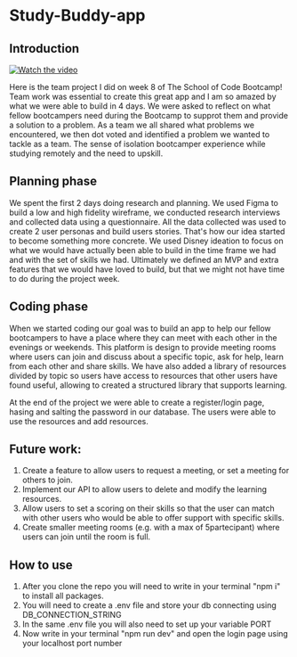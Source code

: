 ﻿# Study-Buddy-app

 ## Introduction
[![Watch the video](https://img.youtube.com/vi/L-WxnATCCro/mqdefault.jpg)](https://youtu.be/L-WxnATCCro) 

Here is the team project I did on week 8 of The School of Code Bootcamp! Team work was essential to create this great app and I am so amazed by what we were able to build in 4 days. 
We were asked to reflect on what fellow bootcampers need during the Bootcamp to supprot them and provide a solution to a problem. As a team we all shared what problems we encountered, we then dot voted and identified a problem we wanted to tackle as a team. The sense of isolation bootcamper experience while studying remotely and the need to upskill.

## Planning phase
We spent the first 2 days doing research and planning. We used Figma to build a low and high fidelity wireframe, we conducted research interviews and collected data using a questionnaire. All the data collected was used to create 2 user personas and build users stories. That's how our idea started to become something more concrete. We used Disney ideation to focus on what we would have actually been able to build in the time frame we had and with the set of skills we had. Ultimately we defined an MVP and extra features that we would have loved to build, but that we might not have time to do during the project week.

## Coding phase
When we started coding our goal was to build an app to help our fellow bootcampers to have a place where they can meet with each other in the evenings or weekends. This platform is design to provide meeting rooms where users can join and discuss about a specific topic, ask for help, learn from each other and share skills. 
We have also added a library of resources divided by topic so users have access to resources that other users have found useful, allowing to created a structured library that supports learning. 

At the end of the project we were able to create a register/login page, hasing and salting the password in our database. The users were able to use the resources and add resources.

## Future work: 
1.	Create a feature to allow users to request a meeting, or set a meeting for others to join.
2.	Implement our API to allow users to delete and modify the learning resources.
3.	Allow users to set a scoring on their skills so that the user can match with other users who would be able to offer support with specific skills.
4.	Create smaller meeting rooms (e.g. with a max of 5partecipant) where users can join until the room is full.

## How to use
1. After you clone the repo you will need to write in your terminal "npm i" to install all packages.
2. You will need to create a .env file and store your db connecting using DB_CONNECTION_STRING
3. In the same .env file you will also need to set up your variable PORT
4. Now write in your terminal "npm run dev" and open the login page using your localhost port number
